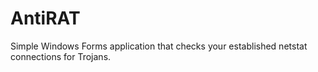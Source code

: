 # AntiRAT
Simple Windows Forms application that checks your established netstat connections for Trojans.

